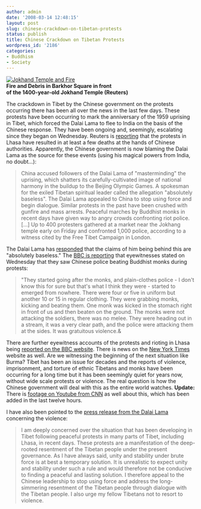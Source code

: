```yaml
---
author: admin
date: '2008-03-14 12:48:15'
layout: post
slug: chinese-crackdown-on-tibetan-protests
status: publish
title: Chinese Crackdown on Tibetan Protests
wordpress_id: '2186'
categories:
- Buddhism
- Society
---
```


[![Jokhand Temple and
Fire](http://farm3.static.flickr.com/2148/2333851970_94d260b46f_o.jpg)\
](http://www.flickr.com/photos/albill/2333851970/ "Jokhand Temple and Fire by albill, on Flickr")**Fire
and Debris in Barkhor Square in front\
of the 1400-year-old Jokhand Temple (Reuters)**

The crackdown in Tibet by the Chinese government on the protests
occurring there has been all over the news in the last few days. These
protests have been occurring to mark the anniversary of the 1959
uprising in Tibet, which forced the Dalai Lama to flee to India on the
basis of the Chinese response. They have been ongoing and, seemingly,
escalating since they began on Wednesday. Reuters is
[reporting](http://in.reuters.com/article/southAsiaNews/idINIndia-32492420080314?sp=true)
that the protests in Lhasa have resulted in at least a few deaths at the
hands of Chinese authorities. Apparently, the Chinese government is now
blaming the Dalai Lama as the source for these events (using his magical
powers from India, no doubt...):

> China accused followers of the Dalai Lama of "masterminding" the
> uprising, which shatters its carefully-cultivated image of national
> harmony in the buildup to the Beijing Olympic Games. A spokesman for
> the exiled Tibetan spiritual leader called the allegation "absolutely
> baseless". The Dalai Lama appealed to China to stop using force and
> begin dialogue. Similar protests in the past have been crushed with
> gunfire and mass arrests. Peaceful marches by Buddhist monks in recent
> days have given way to angry crowds confronting riot police. [...] Up
> to 400 protesters gathered at a market near the Jokhang temple early
> on Friday and confronted 1,000 police, according to a witness cited by
> the Free Tibet Campaign in London.

The Dalai Lama has
[responded](http://in.reuters.com/article/topNews/idINIndia-32493420080314?sp=true)
that the claims of him being behind this are "absolutely baseless." The
[BBC is reporting](http://news.bbc.co.uk/2/hi/asia-pacific/7296134.stm)
that eyewitnesses stated on Wednesday that they saw Chinese police
beating Buddhist monks during protests:

> "They started going after the monks, and plain-clothes police - I
> don't know this for sure but that's what I think they were - started
> to emerged from nowhere. There were four or five in uniform but
> another 10 or 15 in regular clothing. They were grabbing monks,
> kicking and beating them. One monk was kicked in the stomach right in
> front of us and then beaten on the ground. The monks were not
> attacking the soldiers, there was no melee. They were heading out in a
> stream, it was a very clear path, and the police were attacking them
> at the sides. It was gratuitous violence.&

There are further eyewitness accounts of the protests and rioting in
Lhasa being [reported on the BBC
website](http://news.bbc.co.uk/2/hi/asia-pacific/7297248.stm). There is
news on the [New York
Times](http://www.nytimes.com/2008/03/15/world/asia/15tibet.html?pagewanted=1&_r=2&hp)
website as well. Are we witnessing the beginning of the next situation
like Burma? Tibet has been an issue for decades and the reports of
violence, imprisonment, and torture of ethnic Tibetans and monks have
been occurring for a long time but it has been seemingly quiet for years
now, without wide scale protests or violence. The real question is how
the Chinese government will deal with this as the entire world watches.
**Update:** There is [footage on Youtube from
CNN](http://www.youtube.com/watch?v=h1m-rCwy2L4) as well about this,
which has been added in the last twelve hours.

I have also been pointed to the [press release from the Dalai
Lama](http://www.dalailama.com/news.216.htm) concerning the violence:

> I am deeply concerned over the situation that has been developing in
> Tibet following peaceful protests in many parts of Tibet, including
> Lhasa, in recent days. These protests are a manifestation of the
> deep-rooted resentment of the Tibetan people under the present
> governance. As I have always said, unity and stability under brute
> force is at best a temporary solution. It is unrealistic to expect
> unity and stability under such a rule and would therefore not be
> conducive to finding a peaceful and lasting solution. I therefore
> appeal to the Chinese leadership to stop using force and address the
> long-simmering resentment of the Tibetan people through dialogue with
> the Tibetan people. I also urge my fellow Tibetans not to resort to
> violence.
